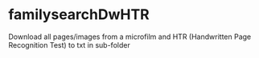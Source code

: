 # familysearchDwHTR
Download all pages/images from a microfilm and HTR (Handwritten Page Recognition Test) to txt in sub-folder
